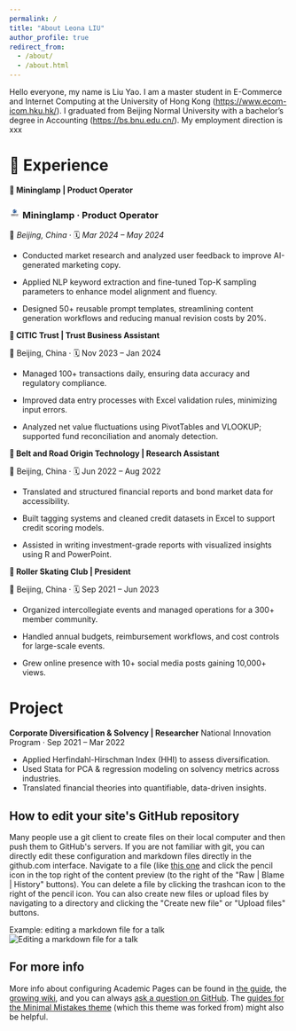```yaml
---
permalink: /
title: "About Leona LIU"
author_profile: true
redirect_from: 
  - /about/
  - /about.html
---
```



Hello everyone, my name is Liu Yao. I am a master student in E-Commerce and Internet Computing at the University of Hong Kong (https://www.ecom-icom.hku.hk/). I graduated from Beijing Normal University with a bachelor’s degree in Accounting (https://bs.bnu.edu.cn/).
My employment direction is xxx

💼 Experience
======
**🔹 Mininglamp | Product Operator**
### <img src="images/mininglamp_logo.png" alt="Mininglamp" width="20"/> Mininglamp · Product Operator  

📍 *Beijing, China* ‧ 🗓️ *Mar 2024 – May 2024*

- Conducted market research and analyzed user feedback to improve AI-generated marketing copy.

- Applied NLP keyword extraction and fine-tuned Top-K sampling parameters to enhance model alignment and fluency.

- Designed 50+ reusable prompt templates, streamlining content generation workflows and reducing manual revision costs by 20%.

**🔹 CITIC Trust | Trust Business Assistant**

📍 Beijing, China ‧ 🗓️ Nov 2023 – Jan 2024

- Managed 100+ transactions daily, ensuring data accuracy and regulatory compliance.

- Improved data entry processes with Excel validation rules, minimizing input errors.

- Analyzed net value fluctuations using PivotTables and VLOOKUP; supported fund reconciliation and anomaly detection.

**🔹 Belt and Road Origin Technology | Research Assistant**

📍 Beijing, China ‧ 🗓️ Jun 2022 – Aug 2022

- Translated and structured financial reports and bond market data for accessibility.

- Built tagging systems and cleaned credit datasets in Excel to support credit scoring models.

- Assisted in writing investment-grade reports with visualized insights using R and PowerPoint.

**🔹 Roller Skating Club | President**

📍 Beijing, China ‧ 🗓️ Sep 2021 – Jun 2023

- Organized intercollegiate events and managed operations for a 300+ member community.

- Handled annual budgets, reimbursement workflows, and cost controls for large-scale events.

- Grew online presence with 10+ social media posts gaining 10,000+ views.




Project
======
**Corporate Diversification & Solvency | Researcher**
National Innovation Program · Sep 2021 – Mar 2022

- Applied Herfindahl-Hirschman Index (HHI) to assess diversification.
- Used Stata for PCA & regression modeling on solvency metrics across industries.
- Translated financial theories into quantifiable, data-driven insights.




How to edit your site's GitHub repository
------
Many people use a git client to create files on their local computer and then push them to GitHub's servers. If you are not familiar with git, you can directly edit these configuration and markdown files directly in the github.com interface. Navigate to a file (like [this one](https://github.com/academicpages/academicpages.github.io/blob/master/_talks/2012-03-01-talk-1.md) and click the pencil icon in the top right of the content preview (to the right of the "Raw | Blame | History" buttons). You can delete a file by clicking the trashcan icon to the right of the pencil icon. You can also create new files or upload files by navigating to a directory and clicking the "Create new file" or "Upload files" buttons. 

Example: editing a markdown file for a talk
![Editing a markdown file for a talk](/images/editing-talk.png)

For more info
------
More info about configuring Academic Pages can be found in [the guide](https://academicpages.github.io/markdown/), the [growing wiki](https://github.com/academicpages/academicpages.github.io/wiki), and you can always [ask a question on GitHub](https://github.com/academicpages/academicpages.github.io/discussions). The [guides for the Minimal Mistakes theme](https://mmistakes.github.io/minimal-mistakes/docs/configuration/) (which this theme was forked from) might also be helpful.
